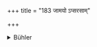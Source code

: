 +++
title = "183 जामयो ऽप्सरसाम्"

+++

<details><summary>Bühler</summary>

183	The female relatives (have power) over the world of the Apsarases, the maternal relatives over that of the Visve Devas, the connexions by marriage over that of the waters, the mother and the maternal uncle over the earth.
</details>
